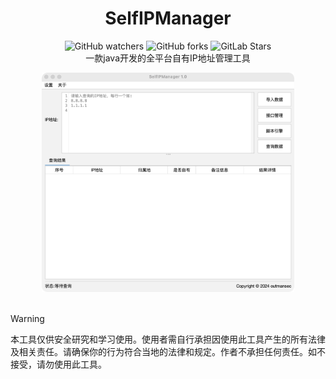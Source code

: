 <p align="center">
  <h1 align="center">SelfIPManager</h1>
  <div align="center">
    <img alt="GitHub watchers" src="https://img.shields.io/github/watchers/outmansec/SelfIPManager?style=flat-square">
    <img alt="GitHub forks" src="https://img.shields.io/github/forks/outmansec/SelfIPManager?style=flat-square">
    <img alt="GitLab Stars" src="https://img.shields.io/github/stars/outmansec/SelfIPManager.svg?style=flat-square">
  </div>
  <div align="center">一款java开发的全平台自有IP地址管理工具</div>
  <div align="center">
    
  </div>
</p>

<div align=center><img src="./img/gui.png" width="80%" /></div>

<br>

> [!WARNING]
> 本工具仅供安全研究和学习使用。使用者需自行承担因使用此工具产生的所有法律及相关责任。请确保你的行为符合当地的法律和规定。作者不承担任何责任。如不接受，请勿使用此工具。

<br>

